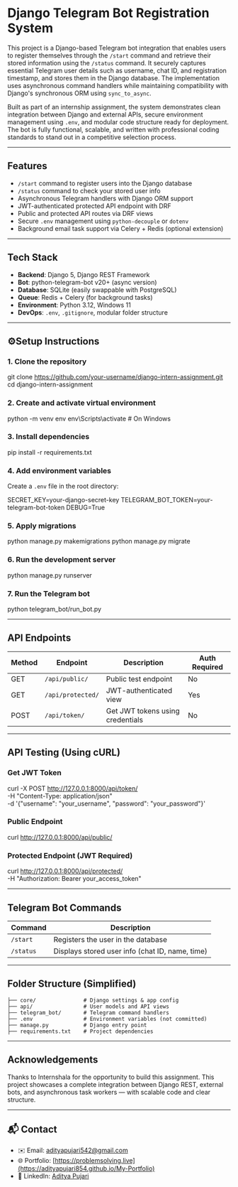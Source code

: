 # Django Telegram Bot Registration System

This project is a Django-based Telegram bot integration that enables users to register themselves through the `/start` command and retrieve their stored information using the `/status` command. It securely captures essential Telegram user details such as username, chat ID, and registration timestamp, and stores them in the Django database. The implementation uses asynchronous command handlers while maintaining compatibility with Django's synchronous ORM using `sync_to_async`.

Built as part of an internship assignment, the system demonstrates clean integration between Django and external APIs, secure environment management using `.env`, and modular code structure ready for deployment. The bot is fully functional, scalable, and written with professional coding standards to stand out in a competitive selection process.

---

## Features

- `/start` command to register users into the Django database  
- `/status` command to check your stored user info  
- Asynchronous Telegram handlers with Django ORM support  
- JWT-authenticated protected API endpoint with DRF  
- Public and protected API routes via DRF views  
- Secure `.env` management using `python-decouple` or `dotenv`  
- Background email task support via Celery + Redis (optional extension)

---

## Tech Stack

- **Backend**: Django 5, Django REST Framework  
- **Bot**: python-telegram-bot v20+ (async version)  
- **Database**: SQLite (easily swappable with PostgreSQL)  
- **Queue**: Redis + Celery (for background tasks)  
- **Environment**: Python 3.12, Windows 11  
- **DevOps**: `.env`, `.gitignore`, modular folder structure  

---

## ⚙Setup Instructions

### 1. Clone the repository

git clone https://github.com/your-username/django-intern-assignment.git
cd django-intern-assignment

### 2. Create and activate virtual environment

python -m venv env
env\Scripts\activate  # On Windows

### 3. Install dependencies

pip install -r requirements.txt

### 4. Add environment variables

Create a `.env` file in the root directory:

SECRET_KEY=your-django-secret-key
TELEGRAM_BOT_TOKEN=your-telegram-bot-token
DEBUG=True

### 5. Apply migrations

python manage.py makemigrations
python manage.py migrate

### 6. Run the development server

python manage.py runserver

### 7. Run the Telegram bot

python telegram_bot/run_bot.py

---

## API Endpoints

| Method | Endpoint          | Description                      | Auth Required |
| ------ | ----------------- | -------------------------------- | ------------- |
| GET    | `/api/public/`    | Public test endpoint             | No            |
| GET    | `/api/protected/` | JWT-authenticated view           | Yes           |
| POST   | `/api/token/`     | Get JWT tokens using credentials | No            |

---

## API Testing (Using cURL)

### Get JWT Token

curl -X POST http://127.0.0.1:8000/api/token/ \
  -H "Content-Type: application/json" \
  -d '{"username": "your_username", "password": "your_password"}'

### Public Endpoint

curl http://127.0.0.1:8000/api/public/

### Protected Endpoint (JWT Required)

curl http://127.0.0.1:8000/api/protected/ \
  -H "Authorization: Bearer your_access_token"

---

## Telegram Bot Commands

| Command   | Description                                     |
| --------- | ----------------------------------------------- |
| `/start`  | Registers the user in the database              |
| `/status` | Displays stored user info (chat ID, name, time) |

---

## Folder Structure (Simplified)

```
├── core/               # Django settings & app config
├── api/                # User models and API views
├── telegram_bot/       # Telegram command handlers
├── .env                # Environment variables (not committed)
├── manage.py           # Django entry point
├── requirements.txt    # Project dependencies
```

---

## Acknowledgements

Thanks to Internshala for the opportunity to build this assignment. This project showcases a complete integration between Django REST, external bots, and asynchronous task workers — with scalable code and clear structure.

---

## 📬 Contact

* ✉️ Email: [adityapujari542@gmail.com](mailto:adityapujari542@gmail.com)
* 🌐 Portfolio: [https://problemsolving.live](https://adityapujari854.github.io/My-Portfolio)
* 💼 LinkedIn: [Aditya Pujari](https://www.linkedin.com/in/adityapujari854)
